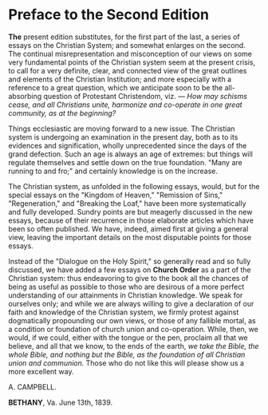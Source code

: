 # Preface to the Second Edition

**The** present edition substitutes, for the first part of the last, a series of essays on the Christian System; and somewhat enlarges on the second. The continual misrepresentation and misconception of our views on some very fundamental points of the Christian system seem at the present crisis, to call for a very definite, clear, and connected view of the great outlines and elements of the Christian Institution; and more especially with a reference to a great question, which we anticipate soon to be the all-absorbing question of Protestant Christendom, viz. — *How may schisms cease, and all Christians unite, harmonize and co-operate in one great community, as at the beginning?* 

Things ecclesiastic are moving forward to a new issue. The Christian system is undergoing an examination in the present day, both as to its evidences and signification, wholly unprecedented since the days of the grand defection. Such an age is always an age of extremes: but things will regulate themselves and settle down on the true foundation. "Many are running to and fro;" and certainly knowledge is on the increase. 

The Christian system, as unfolded in the following essays, would, but for the special essays on the "Kingdom of Heaven," "Remission of Sins," "Regeneration," and "Breaking the Loaf," have been more systematically and fully developed. Sundry points are but meagerly discussed in the new essays, because of their recurrence in those elaborate articles which have been so often published. We have, indeed, aimed first at giving a general view, leaving the important details on the most disputable points for those essays. 

Instead of the "Dialogue on the Holy Spirit," so generally read and so fully discussed, we have added a few essays on **Church Order** as a part of the Christian system: thus endeavoring to give to the book all the chances of being as useful as possible to those who are desirous of a more perfect understanding of our attainments in Christian knowledge. We speak for ourselves only; and while we are always willing to give a declaration of our faith and knowledge of the Christian system, we firmly protest against dogmatically propounding our own views, or those of any fallible mortal, as a condition or foundation of church union and co-operation. While, then, we would, if we could, either with the tongue or the pen, proclaim all that we believe, and all that we know, to the ends of the earth, *we take the Bible, the whole Bible, and nothing but the Bible, as the foundation of all Christian union and communion.* Those who do not like this will please show us a more excellent way. 

A. CAMPBELL. 

**BETHANY**, Va. June 13th, 1839.